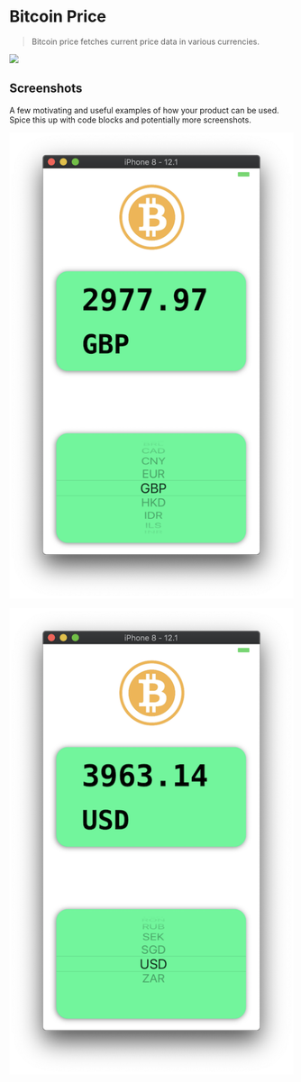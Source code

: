 # Bitcoin Price
> Bitcoin price fetches current price data in various currencies.

![](header.png)

## Screenshots

A few motivating and useful examples of how your product can be used. Spice this up with code blocks and potentially more screenshots.

![alt text](https://github.com/yen936/Bitcoin-Price/blob/master/images/BTC-ERO.png)


![alt text](https://github.com/yen936/Bitcoin-Price/blob/master/images/BTC-USD.png)


<!-- Markdown link & img dfn's -->
[npm-image]: https://img.shields.io/npm/v/datadog-metrics.svg?style=flat-square
[npm-url]: https://npmjs.org/package/datadog-metrics
[npm-downloads]: https://img.shields.io/npm/dm/datadog-metrics.svg?style=flat-square
[travis-image]: https://img.shields.io/travis/dbader/node-datadog-metrics/master.svg?style=flat-square
[travis-url]: https://travis-ci.org/dbader/node-datadog-metrics
[wiki]: https://github.com/yourname/yourproject/wiki
